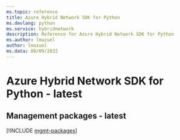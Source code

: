 ```yaml
---
ms.topic: reference
title: Azure Hybrid Network SDK for Python
ms.devlang: python
ms.service: hybridnetwork
description: Reference for Azure Hybrid Network SDK for Python
ms.author: lmazuel
author: lmazuel
ms.data: 08/09/2022
---
```

# Azure Hybrid Network SDK for Python - latest

## Management packages - latest
[!INCLUDE [mgmt-packages](hybrid-network-mgmt-index.md)]